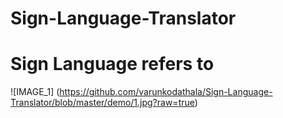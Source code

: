 # Sign-Language-Translator


# Sign Language refers to 

![IMAGE_1] (https://github.com/varunkodathala/Sign-Language-Translator/blob/master/demo/1.jpg?raw=true)

